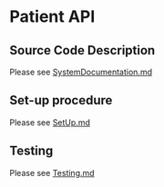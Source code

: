 
# Patient API


## Source Code Description

Please see [SystemDocumentation.md](SystemDocumentation.md)


## Set-up procedure

Please see [SetUp.md](SetUp.md)


## Testing

Please see [Testing.md](Testing.md)